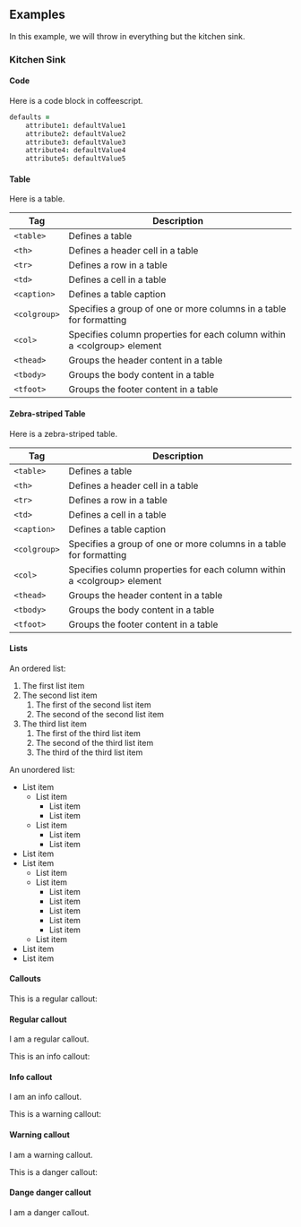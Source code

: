 ## Examples

In this example, we will throw in everything but the kitchen sink.

### Kitchen Sink

#### Code

Here is a code block in coffeescript.

```coffeescript
defaults =
    attribute1: defaultValue1
    attribute2: defaultValue2
    attribute3: defaultValue3
    attribute4: defaultValue4
    attribute5: defaultValue5
```

#### Table

Here is a table.

<table>
<thead>
<tr>
<th>Tag</th>
<th>Description</th>
</tr>
<thead>
<tbody>
<tr>
<td><code>&lt;table&gt;</code></td>
<td>Defines a table</td>
</tr>
<tr>
<td><code>&lt;th&gt;</code></td>
<td>Defines a header cell in a table</td>
</tr>
<tr>
<td><code>&lt;tr&gt;</code></td>
<td>Defines a row in a table</td>
</tr>
<tr>
<td><code>&lt;td&gt;</code></td>
<td>Defines a cell in a table</td>
</tr>
<tr>
<td><code>&lt;caption&gt;</code></td>
<td>Defines a table caption</td>
</tr>
<tr>
<td><code>&lt;colgroup&gt;</code></td>
<td>Specifies a group of one or more columns in a table for formatting</td>
</tr>
<tr>
<td><code>&lt;col&gt;</code></td>
<td>Specifies column properties for each column within a &lt;colgroup&gt; element</td>
</tr>
<tr>
<td><code>&lt;thead&gt;</code></td>
<td>Groups the header content in a table</td>
</tr>
<tr>
<td><code>&lt;tbody&gt;</code></td>
<td>Groups the body content in a table</td>
</tr>
<tr>
<td><code>&lt;tfoot&gt;</code></td>
<td>Groups the footer content in a table
</td>
</tr>
</tbody>
</table>

#### Zebra-striped Table

Here is a zebra-striped table.

<table class="zebra-striped">
<thead>
<tr>
<th>Tag</th>
<th>Description</th>
</tr>
<thead>
<tbody>
<tr>
<td><code>&lt;table&gt;</code></td>
<td>Defines a table</td>
</tr>
<tr>
<td><code>&lt;th&gt;</code></td>
<td>Defines a header cell in a table</td>
</tr>
<tr>
<td><code>&lt;tr&gt;</code></td>
<td>Defines a row in a table</td>
</tr>
<tr>
<td><code>&lt;td&gt;</code></td>
<td>Defines a cell in a table</td>
</tr>
<tr>
<td><code>&lt;caption&gt;</code></td>
<td>Defines a table caption</td>
</tr>
<tr>
<td><code>&lt;colgroup&gt;</code></td>
<td>Specifies a group of one or more columns in a table for formatting</td>
</tr>
<tr>
<td><code>&lt;col&gt;</code></td>
<td>Specifies column properties for each column within a &lt;colgroup&gt; element</td>
</tr>
<tr>
<td><code>&lt;thead&gt;</code></td>
<td>Groups the header content in a table</td>
</tr>
<tr>
<td><code>&lt;tbody&gt;</code></td>
<td>Groups the body content in a table</td>
</tr>
<tr>
<td><code>&lt;tfoot&gt;</code></td>
<td>Groups the footer content in a table
</td>
</tr>
</tbody>
</table>

#### Lists

An ordered list:

1. The first list item
1. The second list item
    1. The first of the second list item
    1. The second of the second list item
1. The third list item
    1. The first of the third list item
    1. The second of the third list item
    1. The third of the third list item

An unordered list:

- List item
    - List item
        - List item
        - List item
    - List item
        - List item
        - List item
- List item
- List item
    - List item
    - List item
        - List item
        - List item
        - List item
        - List item
        - List item
    - List item
- List item
- List item

#### Callouts

This is a regular callout:

<div class="hs-doc-callout">
<h4>Regular callout</h4>
<p>I am a regular callout.</p>
</div>

This is an info callout:

<div class="hs-doc-callout hs-doc-callout-info">
<h4>Info callout</h4>
<p>I am an info callout.</p>
</div>

This is a warning callout:

<div class="hs-doc-callout hs-doc-callout-warning">
<h4>Warning callout</h4>
<p>I am a warning callout.</p>
</div>

This is a danger callout:

<div class="hs-doc-callout hs-doc-callout-danger">
<h4>Dange danger callout</h4>
<p>I am a danger callout.</p>
</div>